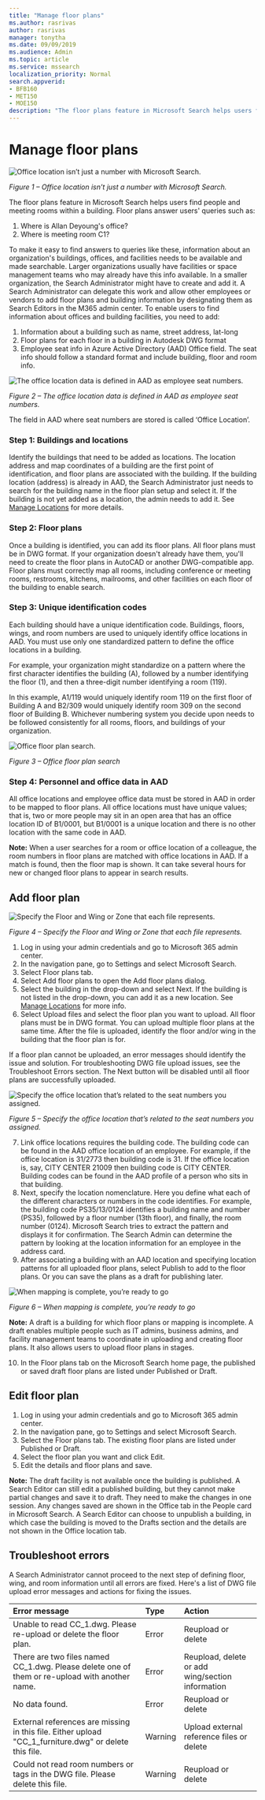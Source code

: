 ```yaml
---
title: "Manage floor plans"
ms.author: rasrivas
author: rasrivas
manager: tonytha
ms.date: 09/09/2019
ms.audience: Admin
ms.topic: article
ms.service: mssearch
localization_priority: Normal
search.appverid:
- BFB160
- MET150
- MOE150
description: "The floor plans feature in Microsoft Search helps users find people, offices, and other amenities within a building."
---
```

# Manage floor plans

  ![Office location isn’t just a number with Microsoft Search.](media/floorplans-fig1.png "Office location.")

*Figure 1 – Office location isn’t just a number with Microsoft Search.*

The floor plans feature in Microsoft Search helps users find people and meeting rooms within a building. Floor plans answer users' queries such as:

1. Where is Allan Deyoung's office?
2. Where is meeting room C1?

To make it easy to find answers to queries like these, information about an organization's buildings, offices, and facilities needs to be available and made searchable. Larger organizations usually have facilities or space management teams who may already have this info available. In a smaller organization, the Search Administrator might have to create and add it. A Search Administrator can delegate this work and allow other employees or vendors to add floor plans and building information by designating them as Search Editors in the M365 admin center.
To enable users to find information about offices and building facilities, you need to add:

1. Information about a building such as name, street address, lat-long
2. Floor plans for each floor in a building in Autodesk DWG format
3. Employee seat info in Azure Active Directory (AAD) Office field. The seat info should follow a standard format and include building, floor and room info.

 ![The office location data is defined in AAD as employee seat numbers.](media/floorplans-fig2.png "Office location data is defined in AAD.")

*Figure 2 – The office location data is defined in AAD as employee seat numbers.*

The field in AAD where seat numbers are stored is called ‘Office Location’.

### Step 1: Buildings and locations

Identify the buildings that need to be added as locations. The location address and map coordinates of a building are the first point of identification, and floor plans are associated with the building. If the building location (address) is already in AAD, the Search Administrator just needs to search for the building name in the floor plan setup and select it. If the building is not yet added as a location, the admin needs to add it. See [Manage Locations](manage-locations.md) for more details.

### Step 2: Floor plans

Once a building is identified, you can add its floor plans. All floor plans must be in DWG format. If your organization doesn't already have them, you'll need to create the floor plans in AutoCAD or another DWG-compatible app. Floor plans must correctly map all rooms, including conference or meeting rooms, restrooms, kitchens, mailrooms, and other facilities on each floor of the building to enable search.

### Step 3: Unique identification codes

Each building should have a unique identification code. Buildings, floors, wings, and room numbers are used to uniquely identify office locations in AAD. You must use only one standardized pattern to define the office locations in a building.

For example, your organization might standardize on a pattern where the first character identifies the building (A), followed by a number identifying the floor (1), and then a three-digit number identifying a room (119). 

In this example, A1/119 would uniquely identify room 119 on the first floor of Building A and B2/309 would uniquely identify room 309 on the second floor of Building B.
Whichever numbering system you decide upon needs to be followed consistently for all rooms, floors, and buildings of your organization.

![Office floor plan search.](media/floorplans-fig3.png "Office floor plan search.")

*Figure 3 – Office floor plan search*

### Step 4: Personnel and office data in AAD

All office locations and employee office data must be stored in AAD in order to be mapped to floor plans. All office locations must have unique values; that is, two or more people may sit in an open area that has an office location ID of B1/0001, but B1/0001 is a unique location and there is no other location with the same code in AAD.

 **Note:** When a user searches for a room or office location of a colleague, the room numbers in floor plans are matched with office locations in AAD. If a match is found, then the floor map is shown.
It can take several hours for new or changed floor plans to appear in search results.

## Add floor plan

  ![Specify the Floor and Wing or Zone that each file represents.](media/floorplans-fig4.png "Specify the Floor and Wing or Zone.")

*Figure 4 – Specify the Floor and Wing or Zone that each file represents.*

1. Log in using your admin credentials and go to Microsoft 365 admin center.
2. In the navigation pane, go to Settings and select Microsoft Search.
3. Select Floor plans tab.
4. Select Add floor plans to open the Add floor plans dialog.
5. Select the building in the drop-down and select Next. If the building is not listed in the drop-down, you can add it as a new location. See [Manage Locations](manage-locations.md) for more info.
6. Select Upload files and select the floor plan you want to upload. All floor plans must be in DWG format. You can upload multiple floor plans at the same time. After the file is uploaded, identify the floor and/or wing in the building that the floor plan is for.  

If a floor plan cannot be uploaded, an error messages should identify the issue and solution. For troubleshooting DWG file upload issues, see the Troubleshoot Errors section. The Next button will be disabled until all floor plans are successfully uploaded.

  ![Specify the office location that’s related to the seat numbers you assigned.](media/floorplans-fig5.png "Specify the office location.")

*Figure 5 – Specify the office location that’s related to the seat numbers you assigned.*

7. Link office locations requires the building code. The building code can be found in the AAD office location of an employee. For example, if the office location is 31/2773 then building code is 31. If the office location is, say, CITY CENTER 21009 then building code is CITY CENTER. Building codes can be found in the AAD profile of a person who sits in that building.
8. Next, specify the location nomenclature. Here you define what each of the different characters or numbers in the code identifies. For example, the building code PS35/13/0124 identifies a building name and number (PS35), followed by a floor number (13th floor), and finally, the room number (0124). Microsoft Search tries to extract the pattern and displays it for confirmation. The Search Admin can determine the pattern by looking at the location information for an employee in the address card.
9. After associating a building with an AAD location and specifying location patterns for all uploaded floor plans, select Publish to add to the floor plans. Or you can save the plans as a draft for publishing later.

![When mapping is complete, you’re ready to go](media/floorplans-fig6.png "Mapping complete")

*Figure 6 – When mapping is complete, you’re ready to go*

 **Note:** A draft is a building for which floor plans or mapping is incomplete. A draft enables multiple people such as IT admins, business admins, and facility management teams to coordinate in uploading and creating floor plans. It also allows users to upload floor plans in stages.

10. In the Floor plans tab on the Microsoft Search home page, the published or saved draft floor plans are listed under Published or Draft.

## Edit floor plan

1. Log in using your admin credentials and go to Microsoft 365 admin center.
2. In the navigation pane, go to Settings and select Microsoft Search.
3. Select the Floor plans tab. The existing floor plans are listed under Published or Draft.
4. Select the floor plan you want and click Edit.
5. Edit the details and floor plans and save.

 **Note:** The draft facility is not available once the building is published. A Search Editor can still edit a published building, but they cannot make partial changes and save it to draft. They need to make the changes in one session. Any changes saved are shown in the Office tab in the People card in Microsoft Search. A Search Editor can choose to unpublish a building, in which case the building is moved to the Drafts section and the details are not shown in the Office location tab.

## Troubleshoot errors

A Search Administrator cannot proceed to the next step of defining floor, wing, and room information until all errors are fixed. Here's a list of DWG file upload error messages and actions for fixing the issues.

| Error message   | Type    | Action       |
|:----------------| :--------- | :-------------- |
| Unable to read CC_1.dwg. Please re-upload or delete the floor plan. | Error |  Reupload or delete |
| There are two files named CC_1.dwg. Please delete one of them or re-upload with another name.| Error | Reupload, delete or add wing/section information |
| No data found. | Error | Reupload or delete |
| External references are missing in this file. Either upload "CC_1_furniture.dwg" or delete this file. | Warning | Upload external reference files or delete |
| Could not read room numbers or tags in the DWG file. Please delete  this file. | Warning | Reupload or delete |
